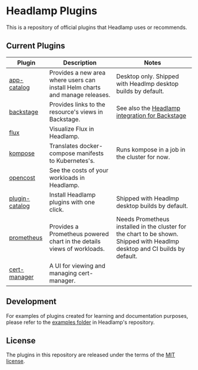 # Headlamp Plugins

This is a repository of official plugins that Headlamp uses or recommends.

## Current Plugins

| Plugin                             | Description                                                                  | Notes                                                                                                                       |
| ---------------------------------- | ---------------------------------------------------------------------------- | --------------------------------------------------------------------------------------------------------------------------- |
| [app-catalog](./app-catalog)       | Provides a new area where users can install Helm charts and manage releases. | Desktop only. Shipped with Headlmp desktop builds by default.                                                               |
| [backstage](./backstage)           | Provides links to the resource's views in Backstage.                         | See also the [Headlamp integration for Backstage](https://github.com/headlamp-k8s/backstage-plugin)                         |
| [flux](./flux)                     | Visualize Flux in Headlamp.                                                  |
| [kompose](./kompose)               | Translates docker-compose manifests to Kubernetes's.                         | Runs kompose in a job in the cluster for now.                                                                               |
| [opencost](./opencost)             | See the costs of your workloads in Headlamp.                                 |
| [plugin-catalog](./plugin-catalog) | Install Headlamp plugins with one click.                                     | Shipped with Headlmp desktop builds by default.                                                                             |
| [prometheus](./prometheus)         | Provides a Prometheus powered chart in the details views of workloads.       | Needs Prometheus installed in the cluster for the chart to be shown. Shipped with Headlmp desktop and CI builds by default. |
| [cert-manager](./cert-manager)     | A UI for viewing and managing cert-manager.                                  | 
## Development

For examples of plugins created for learning and documentation purposes, please refer to the [examples folder](https://github.com/headlamp-k8s/headlamp/tree/main/plugins#plugins) in Headlamp's repository.

## License

The plugins in this repository are released under the terms of the [MIT license](./LICENSE).
